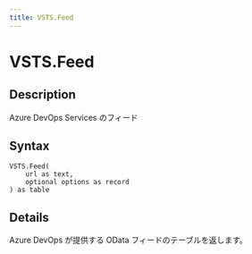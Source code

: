 ```yaml
---
title: VSTS.Feed
---
```


# VSTS.Feed


## Description

Azure DevOps Services のフィード


## Syntax

```powerquery
VSTS.Feed(
    url as text,
    optional options as record
) as table
```


## Details

Azure DevOps が提供する OData フィードのテーブルを返します。



